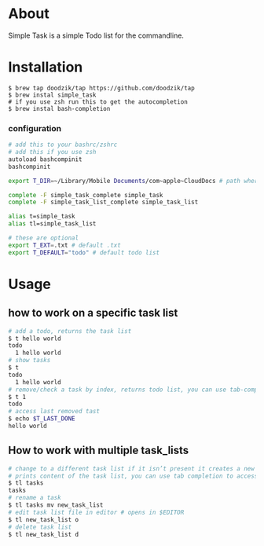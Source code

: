 # About

Simple Task is a simple Todo list for the commandline.

# Installation

```
$ brew tap doodzik/tap https://github.com/doodzik/tap
$ brew instal simple_task
# if you use zsh run this to get the autocompletion
$ brew instal bash-completion
```


### configuration
```bash
# add this to your bashrc/zshrc
# add this if you use zsh
autoload bashcompinit
bashcompinit

export T_DIR=~/Library/Mobile Documents/com~apple~CloudDocs # path where the todos are saved to

complete -F simple_task_complete simple_task
complete -F simple_task_list_complete simple_task_list

alias t=simple_task
alias tl=simple_task_list

# these are optional
export T_EXT=.txt # default .txt
export T_DEFAULT="todo" # default todo list
```

# Usage
## how to work on a specific task list

```bash
# add a todo, returns the task list
$ t hello world
todo
  1 hello world
# show tasks
$ t 
todo
  1 hello world
# remove/check a task by index, returns todo list, you can use tab-completion to get your tasks
$ t 1
todo
# access last removed tast
$ echo $T_LAST_DONE
hello world
```

## How to work with multiple task_lists

```bash
# change to a different task list if it isn’t present it creates a new one, 
# prints content of the task list, you can use tab completion to access your task lists
$ tl tasks
tasks
# rename a task
$ tl tasks mv new_task_list
# edit task list file in editor # opens in $EDITOR
$ tl new_task_list o
# delete task list
$ tl new_task_list d
```
